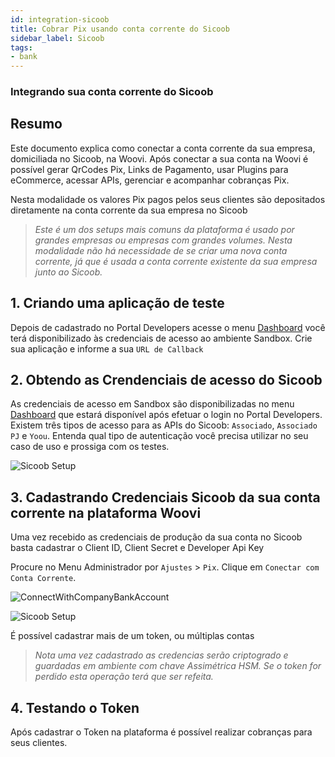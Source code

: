 ```yaml
---
id: integration-sicoob
title: Cobrar Pix usando conta corrente do Sicoob
sidebar_label: Sicoob
tags:
- bank
---
```


### Integrando sua conta corrente do Sicoob

## Resumo

Este documento explica como conectar a conta corrente da sua empresa, domiciliada no Sicoob, na Woovi. Após conectar a sua conta na Woovi é possível gerar QrCodes Pix, Links de Pagamento, usar Plugins para eCommerce, acessar APIs, gerenciar e acompanhar cobranças Pix.

Nesta modalidade os valores Pix pagos pelos seus clientes são depositados diretamente na conta corrente da sua empresa no Sicoob

> *Este é um dos setups mais comuns da plataforma é usado por grandes empresas ou empresas com grandes volumes.* 
*Nesta modalidade não há necessidade de se criar uma nova conta corrente, já que é usada a conta corrente existente da sua empresa junto ao Sicoob.*

## 1. Criando uma aplicação de teste

Depois de cadastrado no Portal Developers acesse o menu [Dashboard](https://developers.sicoob.com.br/#!/home) você terá disponibilizado às credenciais de acesso ao ambiente Sandbox. Crie sua aplicação e informe a sua `URL de Callback`

## 2. Obtendo as Crendenciais de acesso do Sicoob

As credenciais de acesso em Sandbox são disponibilizadas no menu [Dashboard](https://developers.sicoob.com.br/#!/home) que estará disponível após efetuar o login no Portal Developers. Existem três tipos de acesso para as APIs do Sicoob: `Associado`, `Associado PJ` e `Yoou`. Entenda qual tipo de autenticação você precisa utilizar no seu caso de uso e prossiga com os testes.

![Sicoob Setup](/img/integrations/dashboard-sicoob.png)

## 3. Cadastrando Credenciais Sicoob da sua conta corrente na plataforma Woovi

Uma vez recebido as credenciais de produção da sua conta no Sicoob basta cadastrar o Client ID, Client Secret e Developer Api Key

Procure no Menu Administrador por `Ajustes` > `Pix`. Clique em `Conectar com Conta Corrente`.

![ConnectWithCompanyBankAccount](/img/integrations/new-bank-account.png)

![Sicoob Setup](/img/integrations/setup-sicoob.png)

É possível cadastrar mais de um token, ou múltiplas contas 

> *Nota uma vez cadastrado as credencias serão criptogrado e guardadas em ambiente com chave Assimétrica HSM. Se o token for perdido esta operação terá que ser refeita.* 

## 4. Testando o Token

Após cadastrar o Token na plataforma é possível realizar cobranças para seus clientes. 